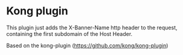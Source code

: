 Kong plugin 
====================

This plugin just adds the X-Banner-Name http header to the request, containing the first subdomain of the Host Header.

Based on the kong-plugin (https://github.com/kong/kong-plugin)